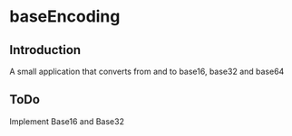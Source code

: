 # baseEncoding
## Introduction
A small application that converts from and to base16, base32 and base64

## ToDo
Implement Base16 and Base32